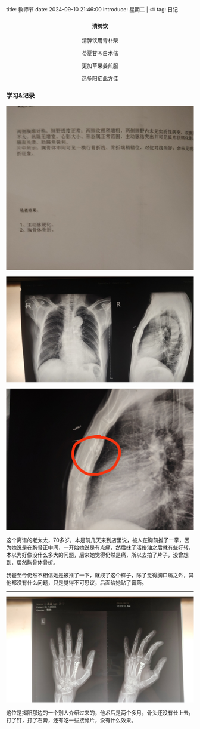 title: 教师节
date: 2024-09-10 21:46:00
introduce: 星期二 | ⛅
tag: 日记

<h4 align="center">清脾饮</h4>

<p align="center">清脾饮用青朴柴</p> 
<p align="center">苓夏甘芩白术偕</p>
<p align="center">更加草果姜煎服</p>
<p align="center">热多阳疟此方佳</p>

### 学习&记录

![1](/static/img/2024/9/10/1.jpg)

![2](/static/img/2024/9/10/2.jpg)

![3](/static/img/2024/9/10/3.jpg)

这个离谱的老太太，70多岁，本是前几天来到店里说，被人在胸前推了一掌，因为她说是在胸骨正中间，一开始她说是有点痛，然后抹了活络油之后就有些好转，本以为好像没什么多大的问题，后来她觉得仍然是痛，所以去拍了片子，没曾想到，居然胸骨体骨折。

我爸至今仍然不相信她是被推了一下，就成了这个样子，除了觉得胸口痛之外，其他都没有什么问题，只是觉得不可思议，后面给她贴了膏药。

---

![4](/static/img/2024/9/10/4.jpg)

这位是揭阳那边的一个别人介绍过来的，他术后是两个多月，骨头还没有长上去，打了钉，打了石膏，还有吃一些接骨片，没有什么效果。

